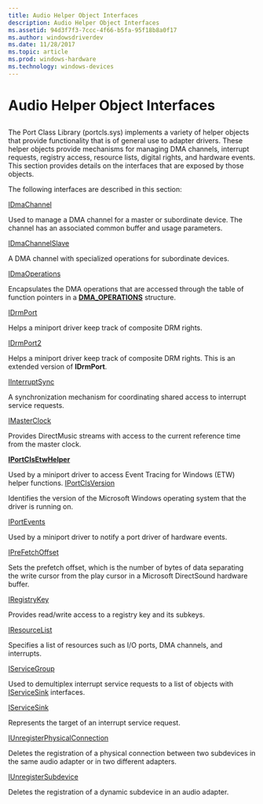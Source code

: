 ```yaml
---
title: Audio Helper Object Interfaces
description: Audio Helper Object Interfaces
ms.assetid: 94d3f7f3-7ccc-4f66-b5fa-95f18b8a0f17
ms.author: windowsdriverdev
ms.date: 11/28/2017
ms.topic: article
ms.prod: windows-hardware
ms.technology: windows-devices
---
```


# Audio Helper Object Interfaces


## <span id="ddk_audio_helper_object_interfaces_ks"></span><span id="DDK_AUDIO_HELPER_OBJECT_INTERFACES_KS"></span>


The Port Class Library (portcls.sys) implements a variety of helper objects that provide functionality that is of general use to adapter drivers. These helper objects provide mechanisms for managing DMA channels, interrupt requests, registry access, resource lists, digital rights, and hardware events. This section provides details on the interfaces that are exposed by those objects.

The following interfaces are described in this section:

[IDmaChannel](https://msdn.microsoft.com/library/windows/hardware/ff536547)

Used to manage a DMA channel for a master or subordinate device. The channel has an associated common buffer and usage parameters.

[IDmaChannelSlave](https://msdn.microsoft.com/library/windows/hardware/ff536548)

A DMA channel with specialized operations for subordinate devices.

[IDmaOperations](https://msdn.microsoft.com/library/windows/hardware/ff536566)

Encapsulates the DMA operations that are accessed through the table of function pointers in a [**DMA\_OPERATIONS**](https://msdn.microsoft.com/library/windows/hardware/ff544071) structure.

[IDrmPort](https://msdn.microsoft.com/library/windows/hardware/ff536571)

Helps a miniport driver keep track of composite DRM rights.

[IDrmPort2](https://msdn.microsoft.com/library/windows/hardware/ff536573)

Helps a miniport driver keep track of composite DRM rights. This is an extended version of **IDrmPort**.

[IInterruptSync](https://msdn.microsoft.com/library/windows/hardware/ff536590)

A synchronization mechanism for coordinating shared access to interrupt service requests.

[IMasterClock](https://msdn.microsoft.com/library/windows/hardware/ff536696)

Provides DirectMusic streams with access to the current reference time from the master clock.

[**IPortClsEtwHelper**](https://msdn.microsoft.com/library/windows/hardware/dn265123)

Used by a miniport driver to access Event Tracing for Windows (ETW) helper functions.
[IPortClsVersion](https://msdn.microsoft.com/library/windows/hardware/ff536877)

Identifies the version of the Microsoft Windows operating system that the driver is running on.

[IPortEvents](https://msdn.microsoft.com/library/windows/hardware/ff536884)

Used by a miniport driver to notify a port driver of hardware events.

[IPreFetchOffset](https://msdn.microsoft.com/library/windows/hardware/ff536951)

Sets the prefetch offset, which is the number of bytes of data separating the write cursor from the play cursor in a Microsoft DirectSound hardware buffer.

[IRegistryKey](https://msdn.microsoft.com/library/windows/hardware/ff536965)

Provides read/write access to a registry key and its subkeys.

[IResourceList](https://msdn.microsoft.com/library/windows/hardware/ff536976)

Specifies a list of resources such as I/O ports, DMA channels, and interrupts.

[IServiceGroup](https://msdn.microsoft.com/library/windows/hardware/ff536994)

Used to demultiplex interrupt service requests to a list of objects with [IServiceSink](https://msdn.microsoft.com/library/windows/hardware/ff537006) interfaces.

[IServiceSink](https://msdn.microsoft.com/library/windows/hardware/ff537006)

Represents the target of an interrupt service request.

[IUnregisterPhysicalConnection](https://msdn.microsoft.com/library/windows/hardware/ff537022)

Deletes the registration of a physical connection between two subdevices in the same audio adapter or in two different adapters.

[IUnregisterSubdevice](https://msdn.microsoft.com/library/windows/hardware/ff537030)

Deletes the registration of a dynamic subdevice in an audio adapter.

 

 





